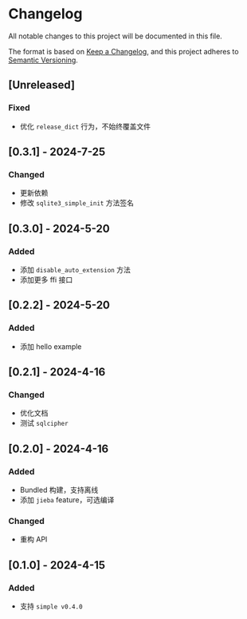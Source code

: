 # Changelog

All notable changes to this project will be documented in this file.

The format is based on [Keep a Changelog](https://keepachangelog.com/en/1.0.0/),
and this project adheres to [Semantic Versioning](https://semver.org/spec/v2.0.0.html).

## [Unreleased]

### Fixed

* 优化 `release_dict` 行为，不始终覆盖文件

## [0.3.1] - 2024-7-25

### Changed

* 更新依赖
* 修改 `sqlite3_simple_init` 方法签名

## [0.3.0] - 2024-5-20

### Added

* 添加 `disable_auto_extension` 方法
* 添加更多 ffi 接口

## [0.2.2] - 2024-5-20

### Added

* 添加 hello example

## [0.2.1] - 2024-4-16

### Changed

* 优化文档
* 测试 `sqlcipher`

## [0.2.0] - 2024-4-16

### Added

* Bundled 构建，支持离线
* 添加 `jieba` feature，可选编译

### Changed

* 重构 API

## [0.1.0] - 2024-4-15

### Added

* 支持 `simple v0.4.0`
